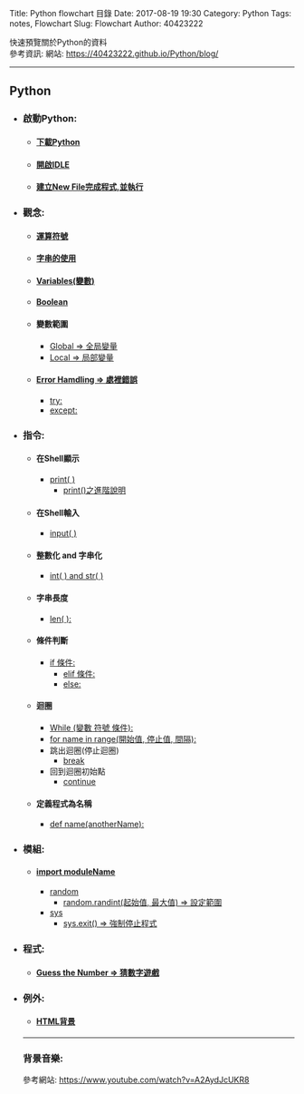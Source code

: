 Title: Python flowchart 目錄
Date: 2017-08-19 19:30
Category: Python
Tags: notes, Flowchart
Slug: Flowchart
Author: 40423222

快速預覽關於Python的資料<br>
參考資訊:
網站: <a href="https://40423222.github.io/Python/blog/">https://40423222.github.io/Python/blog/</a>

<!-- PELICAN_END_SUMMARY -->
<hr>

<!-- 讓使用著方便找尋要使用的資料 -->
<!-- 注意:每次都要更新Date:的時間,表持這標題顯示在Blog的最上方 -->
<!-- 第一次更改為20170819 -->
## Python
<ul>
<li><h3>啟動Python:</h3>
<ul>
<li><h4><a href="https://40423222.github.io/Python/blog/Lesson%202.html">下載Python</a></h4>
<li><h4><a href="https://40423222.github.io/Python/blog/Lesson%202.html">開啟IDLE</a></h4>
<li><h4><a href="https://40423222.github.io/Python/blog/Lesson%203.html">建立New File完成程式,並執行</a></h4>
</ul>
<li><h3>觀念:</h3>
<ul>
<li><h4><a href="https://40423222.github.io/Python/blog/Lesson%202.html">運算符號</a></h4>
<li><h4><a href="https://40423222.github.io/Python/blog/Lesson%202.html">字串的使用</a></h4>
<li><h4><a href="https://40423222.github.io/Python/blog/Lesson%202.html">Variables(變數)</a></h4>
<li><h4><a href="https://40423222.github.io/Python/blog/Lesson%204.html">Boolean</a></h4>
<li><h4>變數範圍</h4>
<ul>
<li><a href="https://40423222.github.io/Python/blog/Lesson%2010.html">Global => 全局變量</a>
<li><a href="https://40423222.github.io/Python/blog/Lesson%2010.html">Local => 局部變量</a>
</ul>
<li><h4><a href="https://40423222.github.io/Python/blog/Lesson%2011.html">Error Hamdling => 處裡錯誤</a></h4>
<ul>
<li><a href="https://40423222.github.io/Python/blog/Lesson%2011.html">try:</a>
<li><a href="https://40423222.github.io/Python/blog/Lesson%2011.html">except:</a>
</ul>
</ul>
<li><h3>指令:</h3>
<ul>
<li><h4>在Shell顯示</h4>
<ul>
<li><a href="https://40423222.github.io/Python/blog/Lesson%203.html">print( )</a>
<ul>
<li><a href="https://40423222.github.io/Python/blog/Lesson%209.html">print()之進階說明</a>
</ul>
</ul>
<li><h4>在Shell輸入</h4>
<ul>
<li><a href="https://40423222.github.io/Python/blog/Lesson%203.html">input( )</a>
</ul>
<li><h4>整數化 and 字串化</h4>
<ul>
<li><a href="https://40423222.github.io/Python/blog/Lesson%203.html">int( ) and str( )</a>
</ul>
<li><h4>字串長度</h4>
<ul>
<li><a href="https://40423222.github.io/Python/blog/Lesson%203.html">len( ):</a>
</ul>
<li><h4>條件判斷</h4>
<ul>
<li><a href="https://40423222.github.io/Python/blog/Lesson%204.html">if 條件:</a>
<ul>
<li><a href="https://40423222.github.io/Python/blog/Lesson%205.html">elif 條件:</a>
<li><a href="https://40423222.github.io/Python/blog/Lesson%205.html">else:</a>
</ul>
</ul>
<li><h4>迴圈</h4>
<ul>
<li><a href="https://40423222.github.io/Python/blog/Lesson%206.html">While (變數 符號 條件):</a>
<li><a href="https://40423222.github.io/Python/blog/Lesson%207.html">for name in range(開始值, 停止值, 間隔):</a>
<li>跳出迴圈(停止迴圈)
<ul>
<li><a href="https://40423222.github.io/Python/blog/Lesson%206.html">break</a>
</ul>
<li>回到迴圈初始點
<ul>
<li><a href="https://40423222.github.io/Python/blog/Lesson%206.html">continue</a>
</ul>
</ul>
<li><h4>定義程式為名稱</h4>
<ul>
<li><a href="https://40423222.github.io/Python/blog/Lesson%209.html">def name(anotherName):</a>
</ul>
</ul>
<li><h3>模組:</h3>
<ul>
<li><h4><a href="https://40423222.github.io/Python/blog/Lesson%208.html">import moduleName</a></h4>
<ul>
<li><a href="https://40423222.github.io/Python/blog/Lesson%208.html">random</a>
<ul>
<li><a href="https://40423222.github.io/Python/blog/Lesson%208.html">random.randint(起始值, 最大值) => 設定範圍</a>
</ul>
<li><a href="https://40423222.github.io/Python/blog/Lesson%208.html">sys</a>
<ul>
<li><a href="https://40423222.github.io/Python/blog/Lesson%208.html">sys.exit() => 強制停止程式</a>
</ul>
</ul>
</ul>
<li><h3>程式:</h3>
<ul>
<li><h4><a href="https://40423222.github.io/Python/blog/Lesson%2012.html">Guess the Number => 猜數字遊戲</a></h4>
</ul>
<li><h3>例外:</h3>
<ul>
<li><h4><a href="https://40423222.github.io/Python/blog/Lesson%205.html">HTML背景</a></h4>
</ul>

<hr>

### 背景音樂:
參考網站: https://www.youtube.com/watch?v=A2AydJcUKR8

<iframe width="0" height="0" src="http://www.youtube.com/embed/A2AydJcUKR8?rel=0&autoplay=1&loop=1&playlist=A2AydJcUKR8" frameborder="0" allowfullscreen></iframe>

<!-- 因為圖片字太小所以要更改平時的圖片格式,下次使用要改回來
### Guesses the Number:
<img src="./../data/L-12/img/Guess the Number.png" width="850"> -->